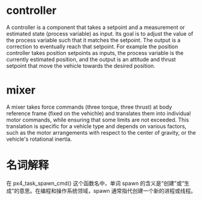 # controller
A controller is a component that takes a setpoint and a measurement or estimated state (process variable) as input. Its goal is to adjust the value of the process variable such that it matches the setpoint. The output is a correction to eventually reach that setpoint. For example the position controller takes position setpoints as inputs, the process variable is the currently estimated position, and the output is an attitude and thrust setpoint that move the vehicle towards the desired position.

# mixer
A mixer takes force commands (three torque, three thrust) at body reference frame (fixed on the vehichle) and translates them into individual motor commands, while ensuring that some limits are not exceeded. This translation is specific for a vehicle type and depends on various factors, such as the motor arrangements with respect to the center of gravity, or the vehicle's rotational inertia.

# 名词解释
在 px4_task_spawn_cmd() 这个函数名中，单词 spawn 的含义是“创建”或“生成”的意思。在编程和操作系统领域，spawn 通常指代创建一个新的进程或线程。
